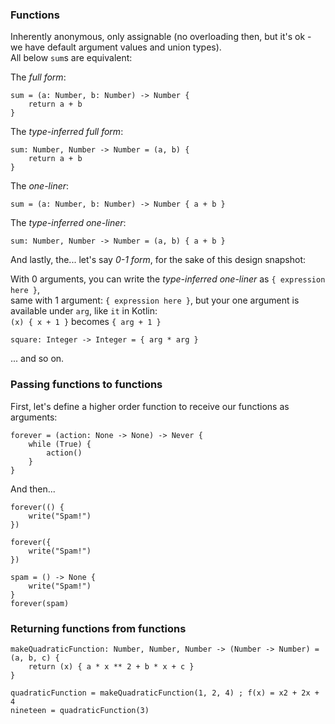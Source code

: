 ### Functions

Inherently anonymous, only assignable (no overloading then, but it's ok - we have default argument values and union types).\
All below `sum`s are equivalent:

The _full form_:

```
sum = (a: Number, b: Number) -> Number {
    return a + b
}
```

The _type-inferred full form_:

```
sum: Number, Number -> Number = (a, b) {
    return a + b
}
```

The _one-liner_:

```
sum = (a: Number, b: Number) -> Number { a + b }
```

The _type-inferred one-liner_:

```
sum: Number, Number -> Number = (a, b) { a + b }
```

And lastly, the... let's say _0-1 form_, for the sake of this design snapshot:

With 0 arguments, you can write the _type-inferred one-liner_ as `{ expression here }`,\
same with 1 argument: `{ expression here }`, but your one argument is available under `arg`, like `it` in Kotlin:\
`(x) { x + 1 }` becomes `{ arg + 1 }`

```
square: Integer -> Integer = { arg * arg }
```

... and so on.

### Passing functions to functions

First, let's define a higher order function to receive our functions as arguments:

```
forever = (action: None -> None) -> Never {
    while (True) {
        action()
    }
}
```

And then...

```
forever(() {
    write("Spam!")
})
```
```
forever({
    write("Spam!")
})
```
```
spam = () -> None {
    write("Spam!")
}
forever(spam)
```

### Returning functions from functions

```
makeQuadraticFunction: Number, Number, Number -> (Number -> Number) = (a, b, c) {
    return (x) { a * x ** 2 + b * x + c }
}

quadraticFunction = makeQuadraticFunction(1, 2, 4) ; f(x) = x2 + 2x + 4
nineteen = quadraticFunction(3)
```